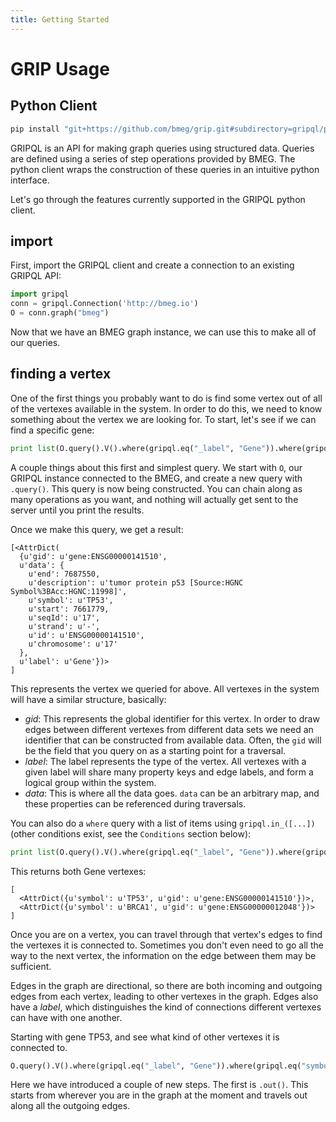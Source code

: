 ```yaml
---
title: Getting Started
---
```


# GRIP Usage

## Python Client

```python
pip install "git+https://github.com/bmeg/grip.git#subdirectory=gripql/python"
```

GRIPQL is an API for making graph queries using structured data. Queries are defined using a series of step operations provided by BMEG. The python client wraps the construction of these queries in an intuitive python interface.

Let's go through the features currently supported in the GRIPQL python client.

## import

First, import the GRIPQL client and create a connection to an existing GRIPQL API:

```python
import gripql
conn = gripql.Connection('http://bmeg.io')
O = conn.graph("bmeg")
```
Now that we have an BMEG graph instance, we can use this to make all of our queries.

## finding a vertex

One of the first things you probably want to do is find some vertex out of all of the vertexes available in the system. In order to do this, we need to know something about the vertex we are looking for. To start, let's see if we can find a specific gene:

```python
print list(O.query().V().where(gripql.eq("_label", "Gene")).where(gripql.eq("symbol", "TP53")))
```

A couple things about this first and simplest query. We start with `O`, our GRIPQL instance connected to the BMEG, and create a new query with `.query()`. This query is now being constructed. You can chain along as many operations as you want, and nothing will actually get sent to the server until you print the results.

Once we make this query, we get a result:

```
[<AttrDict(
  {u'gid': u'gene:ENSG00000141510',
  u'data': {
    u'end': 7687550,
    u'description': u'tumor protein p53 [Source:HGNC Symbol%3BAcc:HGNC:11998]',
    u'symbol': u'TP53',
    u'start': 7661779,
    u'seqId': u'17',
    u'strand': u'-',
    u'id': u'ENSG00000141510',
    u'chromosome': u'17'
  },
  u'label': u'Gene'})>
]
```

This represents the vertex we queried for above. All vertexes in the system will have a similar structure, basically:

* _gid_: This represents the global identifier for this vertex. In order to draw edges between different vertexes from different data sets we need an identifier that can be constructed from available data. Often, the `gid` will be the field that you query on as a starting point for a traversal.
* _label_: The label represents the type of the vertex. All vertexes with a given label will share many property keys and edge labels, and form a logical group within the system.
* _data_: This is where all the data goes. `data` can be an arbitrary map, and these properties can be referenced during traversals.

You can also do a `where` query with a list of items using `gripql.in_([...])` (other conditions exist, see the `Conditions` section below):

```python
print list(O.query().V().where(gripql.eq("_label", "Gene")).where(gripql.in_("symbol", ["TP53", "BRCA1"])).render({"gid": "_gid", "symbol":"symbol"}))
```

This returns both Gene vertexes:

```
[
  <AttrDict({u'symbol': u'TP53', u'gid': u'gene:ENSG00000141510'})>,
  <AttrDict({u'symbol': u'BRCA1', u'gid': u'gene:ENSG00000012048'})>
]
```

Once you are on a vertex, you can travel through that vertex's edges to find the vertexes it is connected to. Sometimes you don't even need to go all the way to the next vertex, the information on the edge between them may be sufficient.

Edges in the graph are directional, so there are both incoming and outgoing edges from each vertex, leading to other vertexes in the graph. Edges also have a _label_, which distinguishes the kind of connections different vertexes can have with one another.

Starting with gene TP53, and see what kind of other vertexes it is connected to.

```python
O.query().V().where(gripql.eq("_label", "Gene")).where(gripql.eq("symbol", "TP53"))
```

Here we have introduced a couple of new steps. The first is `.out()`. This starts from wherever you are in the graph at the moment and travels out along all the outgoing edges.

